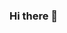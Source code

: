 ### Hi there 👋

<!--
**arbliss/arbliss** is a ✨ _special_ ✨ repository because its `README.md` (this file) appears on your GitHub profile.

Here are some ideas to get you started:

- 🔭 I’m currently working on Appbrewery Full Stack Web Developer Course on Udemy
- 🌱 I’m currently learning HTML, CSS, Javascript, Node.js, express, mongodb, postgresql, React
- 👯 I’m looking to collaborate on any projects I find interesting!
- 🤔 I’m looking for help with advanced node.js and react!
- 💬 Ask me about my hobbies! They include motorcycle riding, guitar, golf, coding, lifting weights, etc...
- 📫 How to reach me: arbliss@gmail.com, https://www.facebook.com/adam.bliss.79, https://www.linkedin.com/in/adam-bliss-50951321/
- 😄 Pronouns: He/Him
- ⚡ Fun fact: I have a Class A CDL and a Personal Trainer Certification through ACE (American Council on Exercise)
-->

